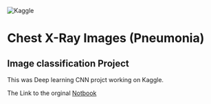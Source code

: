 ![Kaggle]([https://medium.com/@scorpiopd/download-dataset-from-kaggle-and-access-it-in-python-csv-e8eb0e221213](https://miro.medium.com/max/1400/1*tI-TWV--K05xbXUgA4Qm1w.png))

# Chest X-Ray Images (Pneumonia)
## Image classification Project

This was Deep learning CNN projct working on Kaggle.

The Link to the orginal [Notbook](https://www.kaggle.com/code/clarkelee/x-ray)
